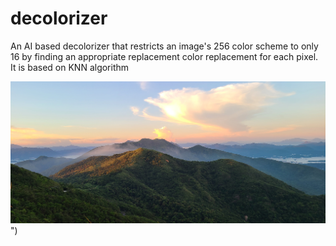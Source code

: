 <!-- @format -->

# decolorizer

An AI based decolorizer that restricts an image's 256 color scheme to only 16 by finding an appropriate replacement color replacement for each pixel. It is based on KNN algorithm

![Before](https://github.com/voldi-ux/decolorizer/blob/main/image%20(4).jpg)")
